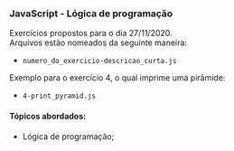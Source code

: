 ### JavaScript - Lógica de programação
Exercícios propostos para o dia 27/11/2020.  
Arquivos estão nomeados da seguinte maneira:  
- ```numero_do_exercicio-descricao_curta.js```

Exemplo para o exercício 4, o qual imprime uma pirâmide:
- ```4-print_pyramid.js```

#### Tópicos abordados:
- Lógica de programação;
